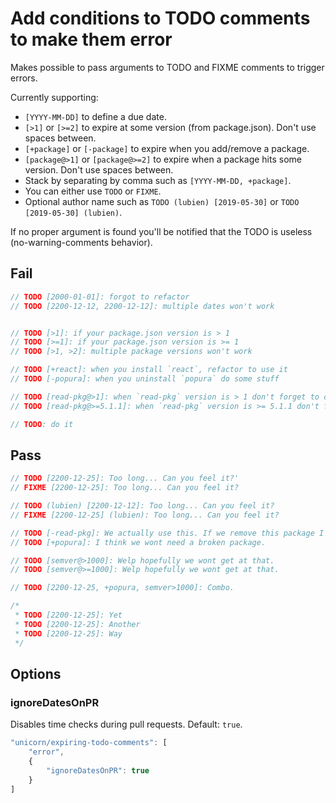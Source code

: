 # Add conditions to TODO comments to make them error

Makes possible to pass arguments to TODO and FIXME comments to trigger errors.

Currently supporting:

* `[YYYY-MM-DD]` to define a due date.
* `[>1]` or `[>=2]` to expire at some version (from package.json). Don't use spaces between.
* `[+package]` or `[-package]` to expire when you add/remove a package.
* `[package@>1]` or `[package@>=2]` to expire when a package hits some version. Don't use spaces between.
* Stack by separating by comma such as `[YYYY-MM-DD, +package]`.
* You can either use `TODO` or `FIXME`.
* Optional author name such as `TODO (lubien) [2019-05-30]` or `TODO [2019-05-30] (lubien)`.

If no proper argument is found you'll be notified that the TODO is useless (no-warning-comments behavior).

## Fail

```js
// TODO [2000-01-01]: forgot to refactor
// TODO [2200-12-12, 2200-12-12]: multiple dates won't work


// TODO [>1]: if your package.json version is > 1
// TODO [>=1]: if your package.json version is >= 1
// TODO [>1, >2]: multiple package versions won't work

// TODO [+react]: when you install `react`, refactor to use it
// TODO [-popura]: when you uninstall `popura` do some stuff

// TODO [read-pkg@>1]: when `read-pkg` version is > 1 don't forget to do this
// TODO [read-pkg@>=5.1.1]: when `read-pkg` version is >= 5.1.1 don't forget to do that

// TODO: do it
```


## Pass

```js
// TODO [2200-12-25]: Too long... Can you feel it?'
// FIXME [2200-12-25]: Too long... Can you feel it?

// TODO (lubien) [2200-12-12]: Too long... Can you feel it?
// FIXME [2200-12-25] (lubien): Too long... Can you feel it?

// TODO [-read-pkg]: We actually use this. If we remove this package I'll error.
// TODO [+popura]: I think we wont need a broken package.

// TODO [semver@>1000]: Welp hopefully we wont get at that.
// TODO [semver@>=1000]: Welp hopefully we wont get at that.

// TODO [2200-12-25, +popura, semver>1000]: Combo.

/*
 * TODO [2200-12-25]: Yet
 * TODO [2200-12-25]: Another
 * TODO [2200-12-25]: Way
 */
```


## Options

### ignoreDatesOnPR

Disables time checks during pull requests. Default: `true`.

```js
"unicorn/expiring-todo-comments": [
	"error",
	{
		"ignoreDatesOnPR": true
	}
]
```
